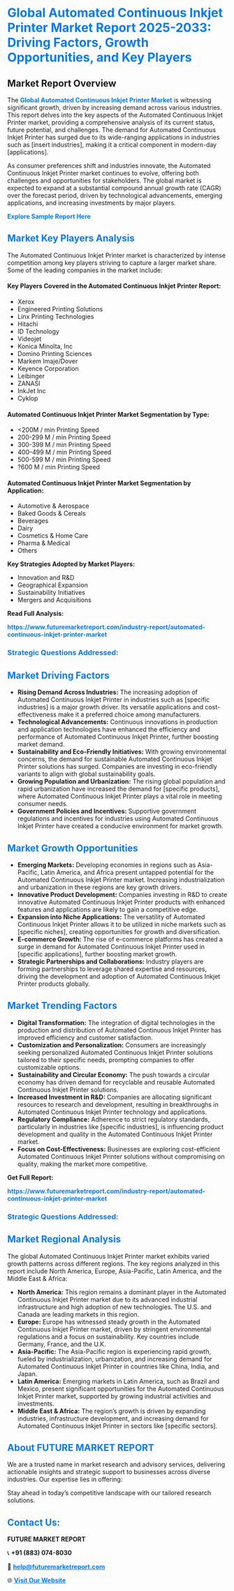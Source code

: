 <h1 style="color: #007BFF;">Global Automated Continuous Inkjet Printer Market Report 2025-2033: Driving Factors, Growth Opportunities, and Key Players</h1>

<section id="overview">
<h2>Market Report Overview</h2>
<p>The <a href="https://www.futuremarketreport.com/industry-report/automated-continuous-inkjet-printer-market" style="color: #007BFF; text-decoration: none;"><strong>Global Automated Continuous Inkjet Printer Market</strong></a> is witnessing significant growth, driven by increasing demand across various industries. This report delves into the key aspects of the Automated Continuous Inkjet Printer market, providing a comprehensive analysis of its current status, future potential, and challenges. The demand for Automated Continuous Inkjet Printer has surged due to its wide-ranging applications in industries such as [insert industries], making it a critical component in modern-day [applications].</p>
<p>As consumer preferences shift and industries innovate, the Automated Continuous Inkjet Printer market continues to evolve, offering both challenges and opportunities for stakeholders. The global market is expected to expand at a substantial compound annual growth rate (CAGR) over the forecast period, driven by technological advancements, emerging applications, and increasing investments by major players.</p>
</section>

<section id="overview">
<p><a href="https://www.futuremarketreport.com/request-sample/reportId=75323" style="color: #007BFF; text-decoration: none;"><strong>Explore Sample Report Here</strong></a></p>
</section>

<section id="key-players">
<h2 style="color: #007BFF;">Market Key Players Analysis</h2>
<p>The Automated Continuous Inkjet Printer market is characterized by intense competition among key players striving to capture a larger market share. Some of the leading companies in the market include:</p>
<h4>Key Players Covered in the Automated Continuous Inkjet Printer Report:</h4>
<ul><li>Xerox</li><li>Engineered Printing Solutions</li><li>Linx Printing Technologies</li><li>Hitachi</li><li>ID Technology</li><li>Videojet</li><li>Konica Minolta, Inc</li><li>Domino Printing Sciences</li><li>Markem Imaje/Dover</li><li>Keyence Corporation</li><li>Leibinger</li><li>ZANASI</li><li>InkJet Inc</li><li>Cyklop</li></ul>
<h4>Automated Continuous Inkjet Printer Market Segmentation by Type:</h4>
<ul><li>&lt;200M / min Printing Speed</li><li>200-299 M / min Printing Speed</li><li>300-399 M / min Printing Speed</li><li>400-499 M / min Printing Speed</li><li>500-599 M / min Printing Speed</li><li>?600 M / min Printing Speed</li></ul>

<h4>Automated Continuous Inkjet Printer Market Segmentation by Application:</h4>
<ul><li>Automotive &amp; Aerospace</li><li>Baked Goods &amp; Cereals</li><li>Beverages</li><li>Dairy</li><li>Cosmetics &amp; Home Care</li><li>Pharma &amp; Medical</li><li>Others</li></ul>
<p><strong>Key Strategies Adopted by Market Players:</strong></p>
<ul>
<li>Innovation and R&D</li>
<li>Geographical Expansion</li>
<li>Sustainability Initiatives</li>
<li>Mergers and Acquisitions</li>
</ul>
</section>

<section>
<p><strong>Read Full Analysis: </strong></p><a href="https://www.futuremarketreport.com/industry-report/automated-continuous-inkjet-printer-market" style="color: #007BFF; text-decoration: none;"><strong>https://www.futuremarketreport.com/industry-report/automated-continuous-inkjet-printer-market</strong></a>
<h3 style="color: #007BFF;">Strategic Questions Addressed:</h3>
</section>

<section id="driving-factors">
<h2 style="color: #007BFF;">Market Driving Factors</h2>
<ul>
<li><strong>Rising Demand Across Industries:</strong> The increasing adoption of Automated Continuous Inkjet Printer in industries such as [specific industries] is a major growth driver. Its versatile applications and cost-effectiveness make it a preferred choice among manufacturers.</li>
<li><strong>Technological Advancements:</strong> Continuous innovations in production and application technologies have enhanced the efficiency and performance of Automated Continuous Inkjet Printer, further boosting market demand.</li>
<li><strong>Sustainability and Eco-Friendly Initiatives:</strong> With growing environmental concerns, the demand for sustainable Automated Continuous Inkjet Printer solutions has surged. Companies are investing in eco-friendly variants to align with global sustainability goals.</li>
<li><strong>Growing Population and Urbanization:</strong> The rising global population and rapid urbanization have increased the demand for [specific products], where Automated Continuous Inkjet Printer plays a vital role in meeting consumer needs.</li>
<li><strong>Government Policies and Incentives:</strong> Supportive government regulations and incentives for industries using Automated Continuous Inkjet Printer have created a conducive environment for market growth.</li>
</ul>
</section>

<section id="growth-opportunities">
<h2 style="color: #007BFF;">Market Growth Opportunities</h2>
<ul>
<li><strong>Emerging Markets:</strong> Developing economies in regions such as Asia-Pacific, Latin America, and Africa present untapped potential for the Automated Continuous Inkjet Printer market. Increasing industrialization and urbanization in these regions are key growth drivers.</li>
<li><strong>Innovative Product Development:</strong> Companies investing in R&D to create innovative Automated Continuous Inkjet Printer products with enhanced features and applications are likely to gain a competitive edge.</li>
<li><strong>Expansion into Niche Applications:</strong> The versatility of Automated Continuous Inkjet Printer allows it to be utilized in niche markets such as [specific niches], creating opportunities for growth and diversification.</li>
<li><strong>E-commerce Growth:</strong> The rise of e-commerce platforms has created a surge in demand for Automated Continuous Inkjet Printer used in [specific applications], further boosting market growth.</li>
<li><strong>Strategic Partnerships and Collaborations:</strong> Industry players are forming partnerships to leverage shared expertise and resources, driving the development and adoption of Automated Continuous Inkjet Printer products globally.</li>
</ul>
</section>

<section id="trending-factors">
<h2 style="color: #007BFF;">Market Trending Factors</h2>
<ul>
<li><strong>Digital Transformation:</strong> The integration of digital technologies in the production and distribution of Automated Continuous Inkjet Printer has improved efficiency and customer satisfaction.</li>
<li><strong>Customization and Personalization:</strong> Consumers are increasingly seeking personalized Automated Continuous Inkjet Printer solutions tailored to their specific needs, prompting companies to offer customizable options.</li>
<li><strong>Sustainability and Circular Economy:</strong> The push towards a circular economy has driven demand for recyclable and reusable Automated Continuous Inkjet Printer solutions.</li>
<li><strong>Increased Investment in R&D:</strong> Companies are allocating significant resources to research and development, resulting in breakthroughs in Automated Continuous Inkjet Printer technology and applications.</li>
<li><strong>Regulatory Compliance:</strong> Adherence to strict regulatory standards, particularly in industries like [specific industries], is influencing product development and quality in the Automated Continuous Inkjet Printer market.</li>
<li><strong>Focus on Cost-Effectiveness:</strong> Businesses are exploring cost-efficient Automated Continuous Inkjet Printer solutions without compromising on quality, making the market more competitive.</li>
</ul>
</section>

<section>
<p><strong>Get Full Report: </strong></p><a href="https://www.futuremarketreport.com/industry-report/automated-continuous-inkjet-printer-market" style="color: #007BFF; text-decoration: none;"><strong>https://www.futuremarketreport.com/industry-report/automated-continuous-inkjet-printer-market</strong></a>
<h3 style="color: #007BFF;">Strategic Questions Addressed:</h3>
</section>


<section id="regional-analysis">
<h2 style="color: #007BFF;">Market Regional Analysis</h2>
<p>The global Automated Continuous Inkjet Printer market exhibits varied growth patterns across different regions. The key regions analyzed in this report include North America, Europe, Asia-Pacific, Latin America, and the Middle East & Africa:</p>
<ul>
<li><strong>North America:</strong> This region remains a dominant player in the Automated Continuous Inkjet Printer market due to its advanced industrial infrastructure and high adoption of new technologies. The U.S. and Canada are leading markets in this region.</li>
<li><strong>Europe:</strong> Europe has witnessed steady growth in the Automated Continuous Inkjet Printer market, driven by stringent environmental regulations and a focus on sustainability. Key countries include Germany, France, and the U.K.</li>
<li><strong>Asia-Pacific:</strong> The Asia-Pacific region is experiencing rapid growth, fueled by industrialization, urbanization, and increasing demand for Automated Continuous Inkjet Printer in countries like China, India, and Japan.</li>
<li><strong>Latin America:</strong> Emerging markets in Latin America, such as Brazil and Mexico, present significant opportunities for the Automated Continuous Inkjet Printer market, supported by growing industrial activities and investments.</li>
<li><strong>Middle East & Africa:</strong> The region’s growth is driven by expanding industries, infrastructure development, and increasing demand for Automated Continuous Inkjet Printer in sectors like [specific sectors].</li>
</ul>
</section>

<footer>
<h2 style="color: #007BFF;">About FUTURE MARKET REPORT</h2>
<p>We are a trusted name in market research and advisory services, delivering actionable insights and strategic support to businesses across diverse industries. Our expertise lies in offering:</p>

<p>Stay ahead in today’s competitive landscape with our tailored research solutions.</p>

<h2 style="color: #007BFF;">Contact Us:</h2>
<p><strong>FUTURE MARKET REPORT</strong></p>
<p>📞 <strong>+91 (883) 074-8030</strong></p>
<p>📧 <strong><a href="mailto:help@futuremarketreport.com" style="color: #007BFF;">help@futuremarketreport.com</a></strong></p>
<p>🌐 <strong><a href="https://www.futuremarketreport.com/" style="color: #007BFF;">Visit Our Website</a></strong></p>
</footer>